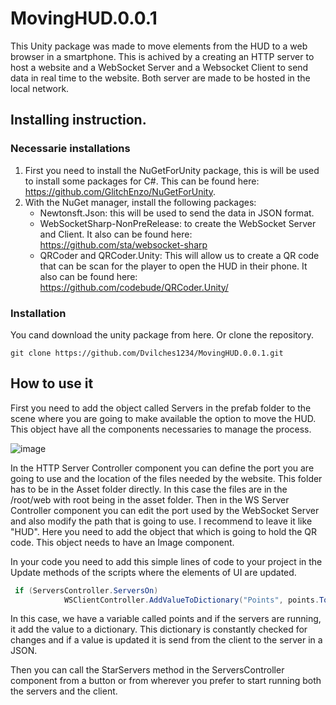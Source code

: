 # MovingHUD.0.0.1
This Unity package was made to move elements from the HUD to a web browser in a smartphone. This is achived by a creating an HTTP server to host a website and a WebSocket Server and a Websocket Client to send data in real time to the website. Both server are made to be hosted in the local network.

## Installing instruction.

### Necessarie installations

1. First you need to install the NuGetForUnity package, this is will be used to install some packages for C#. This can be found here:  https://github.com/GlitchEnzo/NuGetForUnity.
2. With the NuGet manager, install the following packages:
   - Newtonsft.Json: this will be used to send the data in JSON format.
   - WebSocketSharp-NonPreRelease: to create the WebSocket Server and Client. It also can be found here: https://github.com/sta/websocket-sharp
   - QRCoder and QRCoder.Unity: This will allow us to create a QR code that can be scan for the player to open the HUD in their phone. It also can be found here: https://github.com/codebude/QRCoder.Unity/

### Installation

You cand download the unity package from here.
Or clone the repository.
```
git clone https://github.com/Dvilches1234/MovingHUD.0.0.1.git
```
## How to use it

First you need to add the object called Servers in the prefab folder to the scene where you are going to make available the option to move the HUD. This object have all the components necessaries to manage the process.

![image](https://user-images.githubusercontent.com/14845457/137754106-752066e9-58af-4356-a3a2-864ca37c0a69.png)

In the HTTP Server Controller component you can define the port you are going to use and the location of the files needed by the website. This folder has to be in the Asset folder directly. In this case the files are in the /root/web with root being in the asset folder. 
Then in the WS Server Controller component you can edit the port used by the WebSocket Server and also modify the path that is going to use. I recommend to leave it like "HUD". Here you need to add the object that which is going to hold the QR code. This object needs to have an Image component.  

In your code you need to add this simple lines of code to your project in the Update methods of the scripts where the elements of UI are updated. 
```c#
 if (ServersController.ServersOn)
            WSClientController.AddValueToDictionary("Points", points.ToString());
```
In this case, we have a variable called points and if the servers are running, it add the value to a dictionary. This dictionary is constantly checked for changes and if a value is updated it is send from the client to the server in a JSON.  

Then you can call the StarServers method in the ServersController component from a button or from wherever you prefer to start running both the servers and the client.
